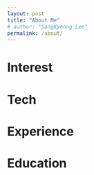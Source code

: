 ```yaml
---
layout: post
title: "About Me"
# author: "SangKyeong Lee"
permalink: /about/
---
```


# Interest

# Tech

# Experience

# Education



